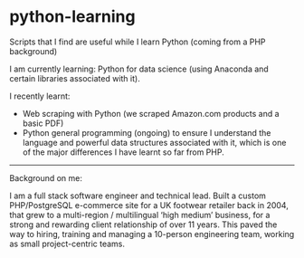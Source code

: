 # python-learning
Scripts that I find are useful while I learn Python (coming from a PHP background)

I am currently learning: Python for data science (using Anaconda and certain libraries associated with it). 

I recently learnt:
* Web scraping with Python (we scraped Amazon.com products and a basic PDF)
* Python general programming (ongoing) to ensure I understand the language and powerful data structures associated with it, which is one of the major differences I have learnt so far from PHP.

------

Background on me:

I am a full stack software engineer and technical lead. Built a custom PHP/PostgreSQL e-commerce site for a UK footwear retailer back in 2004, that grew to a multi-region / multilingual ‘high medium’ business, for a strong and rewarding client relationship of over 11 years. This paved the way to hiring, training and managing a 10-person engineering team, working as small project-centric teams.
